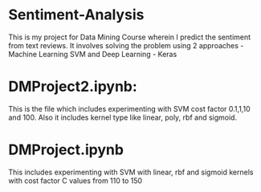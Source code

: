 # Sentiment-Analysis
This is my project for Data Mining Course wherein I predict the sentiment from text reviews. It involves solving the problem using 2 approaches - Machine Learning SVM and Deep Learning - Keras

# DMProject2.ipynb:
This is the file which includes experimenting with SVM cost factor 0.1,1,10 and 100. Also it includes kernel type like linear, poly, rbf and sigmoid.

# DMProject.ipynb
This includes experimenting with SVM with linear, rbf and sigmoid kernels with cost factor C values from 110 to 150 
